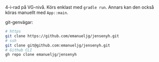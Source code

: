 4-i-rad på VG-nivå. Körs enklast med `gradle run`. Annars kan den också köras manuellt med `App::main`. 

git-genvägar:
```bash
# https
git clone https://github.com/emanueljg/jensenyh.git
# ssh
git clone git@github.com:emanueljg/jensenyh.git
# Github CLI
gh repo clone emanueljg/jensenyh
```
